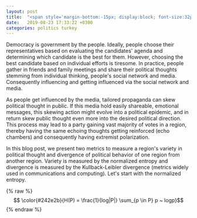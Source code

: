 ```yaml
---
layout: post
title:  "<span style='margin-bottom:-15px; display:block; font-size:32px;'>Characterizing Political Participation, </span><span style='font-size:20px; display:block; margin-bottom:-20px;'> Turkish Parliamentary Elections as a Case Study </span>"
date:   2019-08-23 17:33:22 +0300
categories: politics turkey
---
```


<style>
.footer {
  background-color:#202A4F;
}

.footer a {
  color: white;
}

.footer small {
  color: white;
}

a {
  color:#202A4F;
}

</style>
<script src="https://cdn.mathjax.org/mathjax/latest/MathJax.js?config=TeX-AMS-MML_HTMLorMML" type="text/javascript"></script>

Democracy is government by the people. Ideally, people choose their representatives
based on evaluating the candidates' agenda and determining which candidate is the best for them.
However, choosing the best candidate based on individual efforts is tiresome.
In practice, people gather in friends and family meetings and share
their political thoughts stemming from individual thinking,
people's social network and media. Consequently influencing and getting influenced
via the social network and media.

As people get influenced by the media, tailored propaganda can skew political
thought in public. If this media hold easily shareable, emotional messages, this skewing action might evolve
into a political epidemic, and in return skew public thought even more into the desired political
direction. This process may lead to a party gaining vast majority of votes in a region,
thereby having the same echoing thoughts getting reinforced (echo chambers)
and consequently having extremist polarization.

In this blog post, we present two metrics to measure a region's variety in political thought
and divergence of political behavior of one region from another region. Variety is measured
by the normalized entropy and divergence is measured by the Kullback-Leibler divergence
(metrics widely used in communications and computing). Let's start with the normalized entropy.

{% raw %}
  $$ \color{#242e2b}{H(P) = \frac{1}{log|P|} \sum_{p \in P} p ~ logp}$$
{% endraw %}
